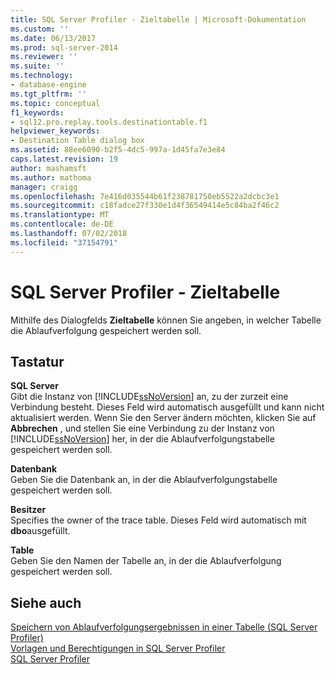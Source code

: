 ```yaml
---
title: SQL Server Profiler - Zieltabelle | Microsoft-Dokumentation
ms.custom: ''
ms.date: 06/13/2017
ms.prod: sql-server-2014
ms.reviewer: ''
ms.suite: ''
ms.technology:
- database-engine
ms.tgt_pltfrm: ''
ms.topic: conceptual
f1_keywords:
- sql12.pro.replay.tools.destinationtable.f1
helpviewer_keywords:
- Destination Table dialog box
ms.assetid: 88ee6090-b2f5-4dc5-997a-1d45fa7e3e84
caps.latest.revision: 19
author: mashamsft
ms.author: mathoma
manager: craigg
ms.openlocfilehash: 7e416d035544b61f238781750eb5522a2dcbc3e1
ms.sourcegitcommit: c18fadce27f330e1d4f36549414e5c84ba2f46c2
ms.translationtype: MT
ms.contentlocale: de-DE
ms.lasthandoff: 07/02/2018
ms.locfileid: "37154791"
---
```

# <a name="sql-server-profiler---destination-table"></a>SQL Server Profiler - Zieltabelle
  Mithilfe des Dialogfelds **Zieltabelle** können Sie angeben, in welcher Tabelle die Ablaufverfolgung gespeichert werden soll.  
  
## <a name="options"></a>Tastatur  
 **SQL Server**  
 Gibt die Instanz von [!INCLUDE[ssNoVersion](../includes/ssnoversion-md.md)] an, zu der zurzeit eine Verbindung besteht. Dieses Feld wird automatisch ausgefüllt und kann nicht aktualisiert werden. Wenn Sie den Server ändern möchten, klicken Sie auf **Abbrechen** , und stellen Sie eine Verbindung zu der Instanz von [!INCLUDE[ssNoVersion](../includes/ssnoversion-md.md)] her, in der die Ablaufverfolgungstabelle gespeichert werden soll.  
  
 **Datenbank**  
 Geben Sie die Datenbank an, in der die Ablaufverfolgungstabelle gespeichert werden soll.  
  
 **Besitzer**  
 Specifies the owner of the trace table. Dieses Feld wird automatisch mit **dbo**ausgefüllt.  
  
 **Table**  
 Geben Sie den Namen der Tabelle an, in der die Ablaufverfolgung gespeichert werden soll.  
  
## <a name="see-also"></a>Siehe auch  
 [Speichern von Ablaufverfolgungsergebnissen in einer Tabelle &#40;SQL Server Profiler&#41;](../tools/sql-server-profiler/save-trace-results-to-a-table-sql-server-profiler.md)   
 [Vorlagen und Berechtigungen in SQL Server Profiler](../tools/sql-server-profiler/sql-server-profiler-templates-and-permissions.md)   
 [SQL Server Profiler](../tools/sql-server-profiler/sql-server-profiler.md)  
  
  
